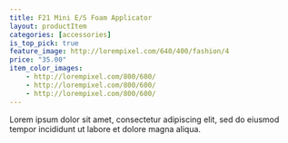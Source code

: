 ```yaml
---
title: F21 Mini E/S Foam Applicator
layout: productItem
categories: [accessories]
is_top_pick: true
feature_image: http://lorempixel.com/640/400/fashion/4
price: "35.00"
item_color_images:
    - http://lorempixel.com/800/600/
    - http://lorempixel.com/800/600/
    - http://lorempixel.com/800/600/
---
```


Lorem ipsum dolor sit amet, consectetur adipiscing elit, sed do eiusmod tempor incididunt ut labore et dolore magna aliqua.
